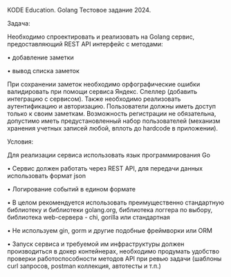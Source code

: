 KODE Education. Golang Тестовое задание 2024.

Задача:

Необходимо спроектировать и реализовать на Golang сервис, предоставляющий REST API интерфейс с методами:

• добавление заметки

• вывод списка заметок

При сохранении заметок необходимо орфографические ошибки валидировать при помощи сервиса Яндекс. Спеллер (добавить интеграцию с сервисом). Также необходимо реализовать аутентификацию и авторизацию. Пользователи должны иметь доступ только к своим заметкам. Возможность регистрации не обязательна, допустимо иметь предустановленный набор пользователей (механизм хранения учетных записей любой, вплоть до hardcode в приложении).

Условия:

Для реализации сервиса использовать язык программирования Go

• Сервис должен работать через REST API, для передачи данных использовать формат json

• Логирование событий в едином формате

• В целом рекомендуется использовать преимущественно стандартную библиотеку и библиотеки golang.org, библиотека логгера по выбору, библиотека web-сервера - chi, gorilla или стандартная

• Не используем gin, gorm и другие подобные фреймворки или ORM

• Запуск сервиса и требуемой им инфраструктуры должен производиться в докер контейнерах, необходимо продумать удобство проверки работоспособности методов API при ревью задачи (шаблоны curl запросов, postman коллекция, автотесты и т.п.)
